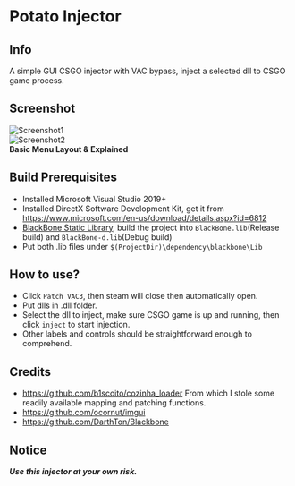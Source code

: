 # Potato Injector
## Info
 A simple GUI CSGO injector with VAC bypass, inject a selected dll to CSGO game process.
## Screenshot
![Screenshot1](https://raw.githubusercontent.com/leo4048111/Potato-Injector/main/screenshots/screenshot1.png)  
![Screenshot2](https://raw.githubusercontent.com/leo4048111/Potato-Injector/main/screenshots/screenshot2.png)  
**Basic Menu Layout & Explained**
## Build Prerequisites
+ Installed Microsoft Visual Studio 2019+ 
+ Installed DirectX Software Development Kit, get it from https://www.microsoft.com/en-us/download/details.aspx?id=6812
+ [BlackBone Static Library](https://github.com/DarthTon/Blackbone), build the project into `BlackBone.lib`(Release build) and `BlackBone-d.lib`(Debug build)
+ Put both .lib files under `$(ProjectDir)\dependency\blackbone\Lib`
## How to use?
+ Click `Patch VAC3`, then steam will close then automatically open.
+ Put dlls in .dll folder.
+ Select the dll to inject, make sure CSGO game is up and running, then click `inject` to start injection.
+ Other labels and controls should be straightforward enough to comprehend.
## Credits
+ https://github.com/b1scoito/cozinha_loader From which I stole some readily available mapping and patching functions.
+ https://github.com/ocornut/imgui
+ https://github.com/DarthTon/Blackbone
## Notice
***Use this injector at your own risk.***
